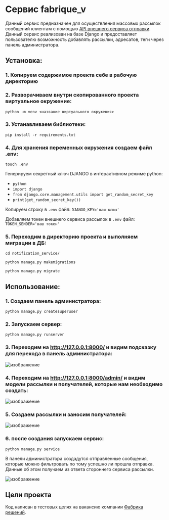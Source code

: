 # Сервис fabrique_v

Данный сервис предназначен для осуществления массовых рассылок сообщений клиентам с помощью [API внешнего сервиса отправки](https://probe.fbrq.cloud/docs#/send/sendMsg). Данный сервис реализован на базе Django и предоставляет пользователю возможность добавлять рассылки, адресатов, теги через панель администратора.

## Установка:

### 1. Копируем содержимое проекта себе в рабочую директорию

### 2. Разворачиваем внутри скопированного проекта виртуальное окружение:
```
python -m venv <название виртуального окружения>
```

### 3. Устанавливаем библиотеки:
```
pip install -r requirements.txt
```

### 4. Для хранения переменных окружения создаем файл .env:
```
touch .env
```
Генерируем секретный ключ DJANGO в интерактивном режиме python:
* `python`
* `import django`
* `from django.core.management.utils import get_random_secret_key`
* `print(get_random_secret_key())`
    
Копируем строку в `.env` файл: `DJANGO_KEY='ваш ключ'` 

Добавляем токен внешнего сервиса рассылок в `.env` файл: `TOKEN_SENDER='ваш токен'`

### 5. Переходим в директорию проекта и выполняем миграции в ДБ: 
```
cd notification_service/

python manage.py makemigrations

python manage.py migrate
```

## Использование:

### 1. Создаем панель администратора:

```
python manage.py createsuperuser
```


### 2. Запускаем сервер:

```
python manage.py runserver
```


### 3. Переходим на http://127.0.0.1:8000/ и видим подсказку для перехода в панель администратора:

![изображение](https://user-images.githubusercontent.com/106922768/202017551-4269cb2e-3768-4351-acfb-2484c5efcb59.png)

### 4. Переходим на http://127.0.0.1:8000/admin/ и видим модели рассылки и получателей, которые нам необходимо создать:

![изображение](https://user-images.githubusercontent.com/106922768/202017980-dfbbc09d-562f-459a-9b27-2827a1b186f0.png)

### 5. Создаем рассылки и заносим получателей:
![изображение](https://user-images.githubusercontent.com/106922768/202018192-1c8f6ca1-d504-48fa-9ea8-6805f50a63df.png)

### 6. после создания запускаем сервис:
```
python manage.py service
```

В панели администратора создадутся отправленные сообщения, которые можно фильтровать по тому успешно ли прошла отправка. Данные об этом получаем из ответа стороннего сервиса рассылки.

![изображение](https://user-images.githubusercontent.com/106922768/202018728-1d836e29-302b-41c1-aded-fe3c96ab2195.png)

## Цели проекта

Код написан в тестовых целях на вакансию компании [Фабрика решений](https://fabrique.studio/). 
